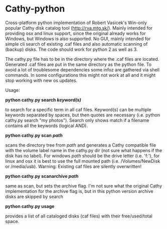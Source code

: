 # Cathy-python
Cross-platform python implementation of Robert Vasicek's Win-only popular Cathy disk catalog tool (http://rva.mtg.sk/). Mainly intended for providing osx and linux support, since the original already works for Windows, but Windows is also supported. No GUI, mainly intended for simple cli search of existing .caf files and also automatic scanning of (backup) disks. The code should work for python 2 as well as 3.

The cathy.py file has to be in the directory where the .caf files are located. Generated .caf files are put in the same directory as the python file. To avoid a lot of troublesome dependencies some infoz are gathered via shell commands. In some configurations this might not work at all and it might stop working with new os updates.

Usage:

<b>python cathy.py search <i>keyword(s)</i></b>
  
  to search for a specific term in all caf files. Keyword(s) can be multiple keywords separated by spaces, but then quotes are necessary
  (i.e. python cathy.py search "my photos"). Search only shows match if a filename contains all the keywords (logical AND).
  
<b>python cathy.py scan <i>path</i></b>
  
  scans the directory tree from <i>path</i> and generates a Cathy compatible file with the volume label name in the cathy.py dir (not sure what happens if the disk has no label). For windows <i>path</i> should be the drive letter (i.e. 'f:'), for linux and osx it is best to use the full mounted path (i.e. /Volumes/NewDisk or /media/usb). Warning: Existing caf files are silently overwritten!
  
<b>python cathy.py scanarchive <i>path</i></b>
  
  same as scan, but sets the archive flag. I'm not sure what the original Cathy implementation for the archive flag is,
  but in this python version archive disks are skipped by search

<b>python cathy.py usage</b>

  provides a list of all cataloged disks (caf files) with their free/used/total space.
